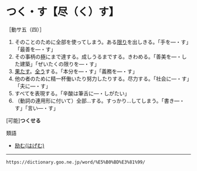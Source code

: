 # つく・す【尽（く）す】

［動サ五（四）］
1. そのことのために全部を使ってしまう。ある[限り](かぎり（限り）)を出しきる。「手を―・す」「最善を―・す」
2. その事柄の[極](ごく（極）)にまで達する。成しうるまでする。きわめる。「善美を―・した建築」「ぜいたくの限りを―・す」
3. [果たす](はたす（果たす）)。[全う](まっとう（全う）)する。「本分を―・す」「義務を―・す」
4. 他の者のために精一杯働いたり努力したりする。尽力する。「社会に―・す」「夫に―・す」
5. すべてを表現する。「辛酸は筆舌に―・しがたい」
6. （動詞の連用形に付いて）全部…する。すっかり…してしまう。「書き―・す」「言い―・す」
    

\[可能\]**つくせる**

類語

-   [励む(はげむ)](https://dictionary.goo.ne.jp/word/%E5%8A%B1%E3%82%80/#jn-175607)

---
`https://dictionary.goo.ne.jp/word/%E5%B0%BD%E3%81%99/`